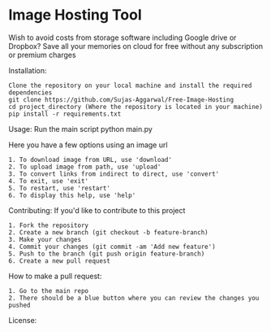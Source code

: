 # Image Hosting Tool

Wish to avoid costs from storage software including Google drive or Dropbox?
Save all your memories on cloud for free without any subscription or premium charges

Installation:
```
Clone the repository on your local machine and install the required dependencies
git clone https://github.com/Sujas-Aggarwal/Free-Image-Hosting
cd project_directory (Where the repository is located in your machine)
pip install -r requirements.txt
```


Usage:
Run the main script
python main.py

Here you have a few options using an image url
```
1. To download image from URL, use 'download'
2. To upload image from path, use 'upload'
3. To convert links from indirect to direct, use 'convert'
4. To exit, use 'exit'
5. To restart, use 'restart'
6. To display this help, use 'help'
```

Contributing: If you'd like to contribute to this project
```
1. Fork the repository
2. Create a new branch (git checkout -b feature-branch)
3. Make your changes
4. Commit your changes (git commit -am 'Add new feature')
5. Push to the branch (git push origin feature-branch)
6. Create a new pull request
```

How to make a pull request:
```
1. Go to the main repo
2. There should be a blue button where you can review the changes you pushed
```

License: 




